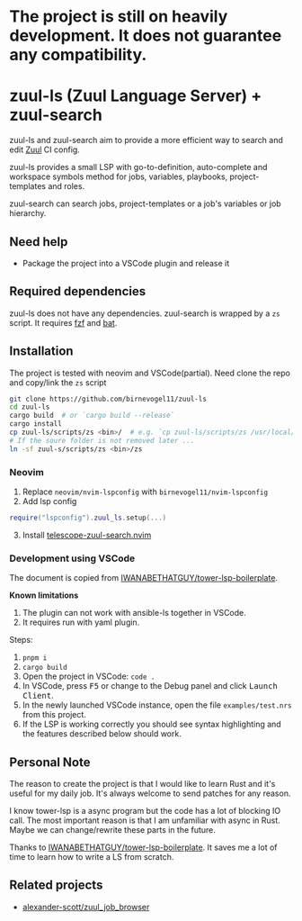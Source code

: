 # The project is still on heavily development. It does not guarantee any compatibility.

# zuul-ls (Zuul Language Server) + zuul-search

zuul-ls and zuul-search aim to provide a more efficient way to search and edit
[Zuul][zuul] CI config.

zuul-ls provides a small LSP with go-to-definition, auto-complete and
workspace symbols method for jobs, variables, playbooks, project-templates and
roles.

zuul-search can search jobs, project-templates or a job's variables or job
hierarchy.

## Need help

- Package the project into a VSCode plugin and release it

## Required dependencies

zuul-ls does not have any dependencies. zuul-search is wrapped by a `zs` script.
It requires [fzf][fzf] and [bat][bat].

## Installation

The project is tested with neovim and VSCode(partial). Need clone the repo and
copy/link the `zs` script

```bash
git clone https://github.com/birnevogel11/zuul-ls
cd zuul-ls
cargo build  # or `cargo build --release`
cargo install
cp zuul-ls/scripts/zs <bin>/  # e.g. `cp zuul-ls/scripts/zs /usr/local/bin`
# If the soure folder is not removed later ...
ln -sf zuul-s/scripts/zs <bin>/zs
```

### Neovim

1. Replace `neovim/nvim-lspconfig` with `birnevogel11/nvim-lspconfig`
2. Add lsp config

```lua
require("lspconfig").zuul_ls.setup(...)
```

3. Install [telescope-zuul-search.nvim][telescope-zuul-search.nvim]


### Development using VSCode

The document is copied from [IWANABETHATGUY/tower-lsp-boilerplate][tower-lsp-boilerplate].

**Known limitations**
1. The plugin can not work with ansible-ls together in VSCode.
2. It requires run with yaml plugin.

Steps:

1. `pnpm i`
2. `cargo build`
3. Open the project in VSCode: `code .`
4. In VSCode, press <kbd>F5</kbd> or change to the Debug panel and click
   <kbd>Launch Client</kbd>.
5. In the newly launched VSCode instance, open the file `examples/test.nrs`
   from this project.
6. If the LSP is working correctly you should see syntax highlighting and the
   features described below should work.

## Personal Note

The reason to create the project is that I would like to learn Rust and it's
useful for my daily job.  It's always welcome to send patches for any reason.

I know tower-lsp is a async program but the code has a lot of blocking IO call.
The most important reason is that I am unfamiliar with async in Rust. Maybe we
can change/rewrite these parts in the future.

Thanks to [IWANABETHATGUY/tower-lsp-boilerplate][tower-lsp-boilerplate]. It
saves me a lot of time to learn how to write a LS from scratch.

## Related projects

- [alexander-scott/zuul_job_browser](https://github.com/alexander-scott/zuul_job_browser)



[zuul]: https://zuul-ci.org/
[tower-lsp-boilerplate]: https://github.com/IWANABETHATGUY/tower-lsp-boilerplate/
[fzf]: https://github.com/junegunn/fzf
[bat]: https://github.com/sharkdp/bat
[telescope-zuul-search.nvim]: https://github.com/birnevogel11/telescope-zuul-search.nvim
